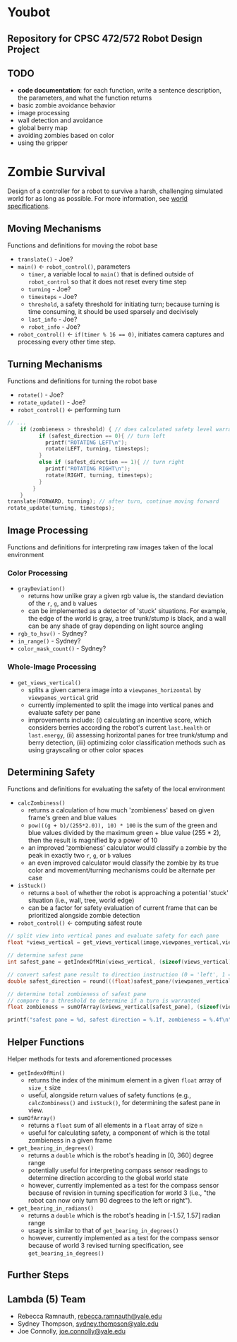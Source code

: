 # Youbot
**Repository for CPSC 472/572 Robot Design Project**
--------------

## TODO 
- **code documentation**: for each function, write a sentence description, the parameters, and what the function returns
- basic zombie avoidance behavior
- image processing
- wall detection and avoidance
- global berry map
- avoiding zombies based on color
- using the gripper

# Zombie Survival
Design of a controller for a robot to survive a harsh, challenging simulated world for as long as possible. For more information, see [world specifications](https://drive.google.com/file/d/1__hUKDCFwzRBgdBKmZmqddVbdgGxMGK4/view?usp=sharing).

## Moving Mechanisms
Functions and definitions for moving the robot base
- `translate()` - Joe?
- `main()` &larr; `robot_control()`, parameters
    - `timer`, a variable local to `main()` that is defined outside of `robot_control` so that it does not reset every time step
    - `turning` - Joe?
    - `timesteps` - Joe?
    - `threshold`, a safety threshold for initiating turn; because turning is time consuming, it should be used sparsely and decivisely
    - `last_info` - Joe?
    - `robot_info` - Joe?
- `robot_control()` &larr; `if(timer % 16 == 0)`, initiates camera captures and processing every other time step.

## Turning Mechanisms
Functions and definitions for turning the robot base
- `rotate()` - Joe?
- `rotate_update()` - Joe?
- `robot_control()` &larr; performing turn
```c
// ... 
    if (zombieness > threshold) { // does calculated safety level warrant a turn?
          if (safest_direction == 0){ // turn left
            printf("ROTATING LEFT\n");
            rotate(LEFT, turning, timesteps);
          }
          else if (safest_direction == 1){ // turn right
            printf("ROTATING RIGHT\n");
            rotate(RIGHT, turning, timesteps);
          }
        }
    }
translate(FORWARD, turning); // after turn, continue moving forward
rotate_update(turning, timesteps);
```

## Image Processing
Functions and definitions for interpreting raw images taken of the local environment

### Color Processing
- `grayDeviation()`
    - returns how unlike gray a given rgb value is, the standard deviation of the `r`, `g`, and `b` values
    - can be implemented as a detector of 'stuck' situations. For example, the edge of the world is gray, a tree trunk/stump is black, and a wall can be any shade of gray depending on light source angling
- `rgb_to_hsv()` - Sydney?
- `in_range()` - Sydney?
- `color_mask_count()` - Sydney?

### Whole-Image Processing
- `get_views_vertical()`
    - splits a given camera image into a `viewpanes_horizontal` by `viewpanes_vertical` grid
    - currently implemented to split the image into vertical panes and evaluate safety per pane
    - improvements include: (i) calculating an incentive score, which considers berries according the robot's current `last.health` or `last.energy`, (ii) assessing horizontal panes for tree trunk/stump and berry detection, (iii) optimizing color classification methods such as using grayscaling or other color spaces

## Determining Safety
Functions and definitions for evaluating the safety of the local environment
- `calcZombiness()`
   - returns a calculation of how much 'zombieness' based on given frame's green and blue values
   - `pow(((g + b)/(255*2.0)), 10) * 100` is the sum of the green and blue values divided by the maximum green + blue value (255 * 2), then the result is magnified by a power of 10
   - an improved 'zombieness' calculator would classify a zombie by the peak in exactly two `r`, `g`, or `b` values
   - an even improved calculator would classify the zombie by its true color and movement/turning mechanisms could be alternate per case
- `isStuck()`
   - returns a `bool` of whether the robot is approaching a potential 'stuck' situation (i.e., wall, tree, world edge)
   - can be a factor for safety evaluation of current frame that can be prioritized alongside zombie detection
- `robot_control()` &larr; computing safest route
```c
// split view into vertical panes and evaluate safety for each pane
float *views_vertical = get_views_vertical(image,viewpanes_vertical,viewpanes_horizontal,image_width,image_height);

// determine safest pane
int safest_pane = getIndexOfMin(views_vertical, (sizeof(views_vertical)/sizeof(views_vertical[0])));

// convert safest pane result to direction instruction (0 = 'left', 1 = 'right', 0.5 = 'straight')
double safest_direction = round(((float)safest_pane/(viewpanes_vertical - 1)) * 2)/2;

// determine total zombieness of safest pane
// compare to a threshold to determine if a turn is warranted
float zombieness = sumOfArray(&views_vertical[safest_pane], (sizeof(views_vertical)/sizeof(views_vertical[0])));

printf("safest pane = %d, safest direction = %.1f, zombieness = %.4f\n", safest_pane, safest_direction, zombieness);
```

## Helper Functions
Helper methods for tests and aforementioned processes
- `getIndexOfMin()` 
    - returns the index of the minimum element in a given `float` array of `size_t` size
    - useful, alongside return values of safety functions (e.g., `calcZombiness()` and `isStuck()`, for determining the safest pane in view.
- `sumOfArray()`
    - returns a `float` sum of all elements in a `float` array of size `n`
    - useful for calculating safety, a component of which is the total zombieness in a given frame
- `get_bearing_in_degrees()` 
    - returns a `double` which is the robot's heading in [0, 360] degree range
    - potentially useful for interpreting compass sensor readings to determine direction according to the global world state
    - however, currently implemented as a test for the compass sensor because of revision in turning specification for world 3 (i.e., "the robot can now only turn 90 degrees to the left or right").
- `get_bearing_in_radians()`
    - returns a `double` which is the robot's heading in [-1.57, 1.57] radian range
    - usage is similar to that of `get_bearing_in_degrees()`
    - however, currently implemented as a test for the compass sensor because of world 3 revised turning specification, see `get_bearing_in_degrees()`
 
## Further Steps

## Lambda (5) Team
- Rebecca Ramnauth, [rebecca.ramnauth@yale.edu](mailto:rebecca.ramnauth@yale.edu)
- Sydney Thompson, [sydney.thompson@yale.edu](sydney.thompson@yale.edu)
- Joe Connolly, [joe.connolly@yale.edu](joe.connolly@yale.edu)